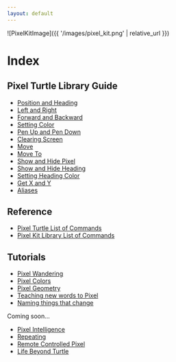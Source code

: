 ```yaml
---
layout: default
---
```



<!-- -
## Getting Started
[What is MicroPython?](getting-started.html#what-is-micropython)
- [How to Install MicroPython](getting-started.html#install-micropython)
- [How to Install and Use Pixel Kit MicroPython Libraries](getting-started.html#install-libraries)
- [Using Flying Circus](getting-started.html#using-flying-circus)
-->

![PixelKitImage]({{ '/images/pixel_kit.png' | relative_url }})

# Index

## Pixel Turtle Library Guide

- [Position and Heading](pixel-turtle.html#position-and-heading)
- [Left and Right](pixel-turtle.html#left-and-right)
- [Forward and Backward](pixel-turtle.html#forward-and-backward)
- [Setting Color](pixel-turtle.html#setting-color)
- [Pen Up and Pen Down](pixel-turtle.html#pen-up-and-pen-down)
- [Clearing Screen](pixel-turtle.html#clearing-screen)
- [Move](pixel-turtle.html#move)
- [Move To](pixel-turtle.html#move-to)
- [Show and Hide Pixel](pixel-turtle.html#show-and-hide-pixel)
- [Show and Hide Heading](pixel-turtle.html#show-and-hide-heading)
- [Setting Heading Color](pixel-turtle.html#setting-heading-color)
- [Get X and Y](pixel-turtle.html#get-x-and-y)
- [Aliases](pixel-turtle.html#aliases)

## Reference

- [Pixel Turtle List of Commands](reference/pixel-turtle.html)
- [Pixel Kit Library List of Commands](reference/pixel-kit.html)

## Tutorials

- [Pixel Wandering](tutorials/pixel-turtle-wandering.html)
- [Pixel Colors](tutorials/pixel-turtle-colors.html)
- [Pixel Geometry](tutorials/pixel-turtle-geometry.html)
- [Teaching new words to Pixel](tutorials/new-words.html)
- [Naming things that change](tutorials/naming-things-that-change.html)

Coming soon...

- [Pixel Intelligence](#)
- [Repeating](#)
- [Remote Controlled Pixel](#)
- [Life Beyond Turtle](#)

<!--
- [Naming things that change](tutorials/naming-things-that-change.html)
- [Lists of things](tutorials/lists-of-things.html)
- [Repeating](tutorials/repeating.html)
- [Pixel Intelligence](tutorials/pixel-turtle-intelligence.html)
- [Remote Controlled Pixel](tutorials/remote-controlled-turtle.html)
- [Life Beyond Turtle](tutorials/beyond-turtle.html)
-->
